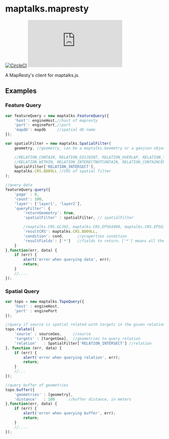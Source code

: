 # maptalks.mapresty

[![CircleCI](https://circleci.com/gh/maptalks/maptalks.mapresty.js.svg?style=svg)](https://circleci.com/gh/maptalks/maptalks.mapresty.js)
[![Appveyor](https://ci.appveyor.com/api/projects/status/github/maptalks/maptalks.mapresty.js?branch=master&svg=true)](https://ci.appveyor.com/project/maptalks/maptalks-mapresty-js)

A MapResty's client for maptalks.js.

## Examples

### Feature Query
```javascript
var featureQuery = new maptalks.FeatureQuery({
    'host': engineHost,//host of mapresty
    'port': enginePort,//port
    'mapdb': mapdb     //spatial db name
});

var spatialFilter = new maptalks.SpatialFilter(
    geometry, //geometry, can be a maptalks.Geometry or a geojson object

    //RELATION_CONTAIN, RELATION_DISJOINT, RELATION_OVERLAP, RELATION_TOUCH,
    //RELATION_WITHIN, RELATION_INTERECTNOTCONTAIN, RELATION_CONTAINCENTER, RELATION_CENTERWITHIN
    SpatialFilter['RELATION_INTERSECT'], 
    maptalks.CRS.BD09LL //CRS of spatial filter
);

//query data
featureQuery.query({
    'page' : 0,
    'count': 100,
    'layer': ['layer1', 'layer2'],
    'queryFilter': {
        'returnGeometry': true,
        'spatialFilter' : spatialFilter, // spatialFilter

        //maptalks.CRS.GCJ02, maptalks.CRS.EPSG4490, maptalks.CRS.EPSG3857, maptalks.CRS.EPSG4326
        'resultCRS': maptalks.CRS.BD09LL,
        'condition': cond,      //properties condition
        'resultFields': ['*']   //fields to return，['*'] means all the fields
    }
},function(err, data) {
    if (err) {
        alert('error when querying data', err);
        return;
    }
    //....
});
```

### Spatial Query
```javascript
var topo = new maptalks.TopoQuery({
    'host' : engineHost,
    'port' : enginePort
});

//query if source is spatial related with targets in the given relation
topo.relate({
    'source' : sourceGeo,     //source
    'targets' : [targetGeo],  //geometries to query relation
    'relation'   : SpatialFilter['RELATION_INTERSECT'] //relation
}, function (err, data) {
    if (err) {
        alert('error when querying relation', err);
        return;
    }
    //...
});

//query buffer of geometries
topo.buffer({
    'geometries' : [geometry],
    'distance'   : 100      //buffer distance, in meters
},function(err, data) {
    if (err) {
        alert('error when querying buffer', err);
        return;
    }
    //....
});
```
